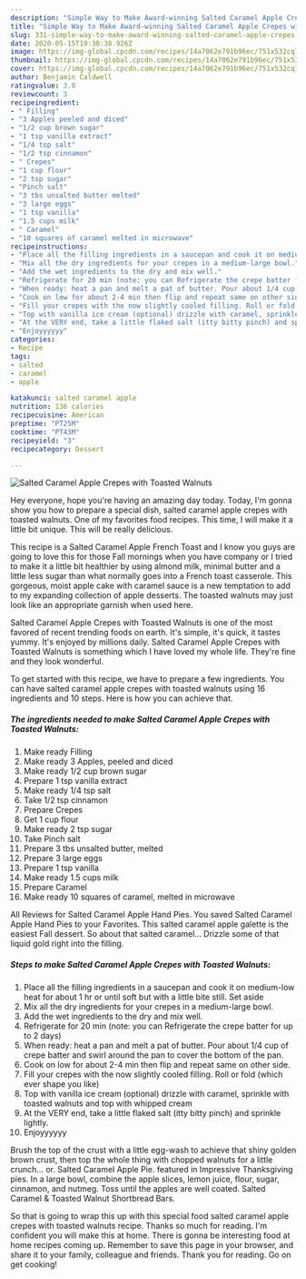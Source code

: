 ```yaml
---
description: "Simple Way to Make Award-winning Salted Caramel Apple Crepes with Toasted Walnuts"
title: "Simple Way to Make Award-winning Salted Caramel Apple Crepes with Toasted Walnuts"
slug: 331-simple-way-to-make-award-winning-salted-caramel-apple-crepes-with-toasted-walnuts
date: 2020-05-15T19:30:38.926Z
image: https://img-global.cpcdn.com/recipes/14a7062e791b96ec/751x532cq70/salted-caramel-apple-crepes-with-toasted-walnuts-recipe-main-photo.jpg
thumbnail: https://img-global.cpcdn.com/recipes/14a7062e791b96ec/751x532cq70/salted-caramel-apple-crepes-with-toasted-walnuts-recipe-main-photo.jpg
cover: https://img-global.cpcdn.com/recipes/14a7062e791b96ec/751x532cq70/salted-caramel-apple-crepes-with-toasted-walnuts-recipe-main-photo.jpg
author: Benjamin Caldwell
ratingvalue: 3.8
reviewcount: 3
recipeingredient:
- " Filling"
- "3 Apples peeled and diced"
- "1/2 cup brown sugar"
- "1 tsp vanilla extract"
- "1/4 tsp salt"
- "1/2 tsp cinnamon"
- " Crepes"
- "1 cup flour"
- "2 tsp sugar"
- "Pinch salt"
- "3 tbs unsalted butter melted"
- "3 large eggs"
- "1 tsp vanilla"
- "1.5 cups milk"
- " Caramel"
- "10 squares of caramel melted in microwave"
recipeinstructions:
- "Place all the filling ingredients in a saucepan and cook it on medium-low heat for about 1 hr or until soft but with a little bite still. Set aside"
- "Mix all the dry ingredients for your crepes in a medium-large bowl."
- "Add the wet ingredients to the dry and mix well."
- "Refrigerate for 20 min (note: you can Refrigerate the crepe batter for up to 2 days)"
- "When ready: heat a pan and melt a pat of butter. Pour about 1/4 cup of crepe batter and swirl around the pan to cover the bottom of the pan."
- "Cook on low for about 2-4 min then flip and repeat same on other side."
- "Fill your crepes with the now slightly cooled filling. Roll or fold (which ever shape you like)"
- "Top with vanilla ice cream (optional) drizzle with caramel, sprinkle with toasted walnuts and top with whipped cream"
- "At the VERY end, take a little flaked salt (itty bitty pinch) and sprinkle lightly."
- "Enjoyyyyyy"
categories:
- Recipe
tags:
- salted
- caramel
- apple

katakunci: salted caramel apple 
nutrition: 136 calories
recipecuisine: American
preptime: "PT25M"
cooktime: "PT43M"
recipeyield: "3"
recipecategory: Dessert

---
```



![Salted Caramel Apple Crepes with Toasted Walnuts](https://img-global.cpcdn.com/recipes/14a7062e791b96ec/751x532cq70/salted-caramel-apple-crepes-with-toasted-walnuts-recipe-main-photo.jpg)

Hey everyone, hope you're having an amazing day today. Today, I'm gonna show you how to prepare a special dish, salted caramel apple crepes with toasted walnuts. One of my favorites food recipes. This time, I will make it a little bit unique. This will be really delicious.

This recipe is a Salted Caramel Apple French Toast and I know you guys are going to love this for those Fall mornings when you have company or I tried to make it a little bit healthier by using almond milk, minimal butter and a little less sugar than what normally goes into a French toast casserole. This gorgeous, moist apple cake with caramel sauce is a new temptation to add to my expanding collection of apple desserts. The toasted walnuts may just look like an appropriate garnish when used here.

Salted Caramel Apple Crepes with Toasted Walnuts is one of the most favored of recent trending foods on earth. It's simple, it's quick, it tastes yummy. It's enjoyed by millions daily. Salted Caramel Apple Crepes with Toasted Walnuts is something which I have loved my whole life. They're fine and they look wonderful.


To get started with this recipe, we have to prepare a few ingredients. You can have salted caramel apple crepes with toasted walnuts using 16 ingredients and 10 steps. Here is how you can achieve that.

<!--inarticleads1-->

##### The ingredients needed to make Salted Caramel Apple Crepes with Toasted Walnuts:

1. Make ready  Filling
1. Make ready 3 Apples, peeled and diced
1. Make ready 1/2 cup brown sugar
1. Prepare 1 tsp vanilla extract
1. Make ready 1/4 tsp salt
1. Take 1/2 tsp cinnamon
1. Prepare  Crepes
1. Get 1 cup flour
1. Make ready 2 tsp sugar
1. Take Pinch salt
1. Prepare 3 tbs unsalted butter, melted
1. Prepare 3 large eggs
1. Prepare 1 tsp vanilla
1. Make ready 1.5 cups milk
1. Prepare  Caramel
1. Make ready 10 squares of caramel, melted in microwave


All Reviews for Salted Caramel Apple Hand Pies. You saved Salted Caramel Apple Hand Pies to your Favorites. This salted caramel apple galette is the easiest Fall dessert. So about that salted caramel… Drizzle some of that liquid gold right into the filling. 

<!--inarticleads2-->

##### Steps to make Salted Caramel Apple Crepes with Toasted Walnuts:

1. Place all the filling ingredients in a saucepan and cook it on medium-low heat for about 1 hr or until soft but with a little bite still. Set aside
1. Mix all the dry ingredients for your crepes in a medium-large bowl.
1. Add the wet ingredients to the dry and mix well.
1. Refrigerate for 20 min (note: you can Refrigerate the crepe batter for up to 2 days)
1. When ready: heat a pan and melt a pat of butter. Pour about 1/4 cup of crepe batter and swirl around the pan to cover the bottom of the pan.
1. Cook on low for about 2-4 min then flip and repeat same on other side.
1. Fill your crepes with the now slightly cooled filling. Roll or fold (which ever shape you like)
1. Top with vanilla ice cream (optional) drizzle with caramel, sprinkle with toasted walnuts and top with whipped cream
1. At the VERY end, take a little flaked salt (itty bitty pinch) and sprinkle lightly.
1. Enjoyyyyyy


Brush the top of the crust with a little egg-wash to achieve that shiny golden brown crust, then top the whole thing with chopped walnuts for a little crunch… or. Salted Caramel Apple Pie. featured in Impressive Thanksgiving pies. In a large bowl, combine the apple slices, lemon juice, flour, sugar, cinnamon, and nutmeg. Toss until the apples are well coated. Salted Caramel &amp; Toasted Walnut Shortbread Bars. 

So that is going to wrap this up with this special food salted caramel apple crepes with toasted walnuts recipe. Thanks so much for reading. I'm confident you will make this at home. There is gonna be interesting food at home recipes coming up. Remember to save this page in your browser, and share it to your family, colleague and friends. Thank you for reading. Go on get cooking!
